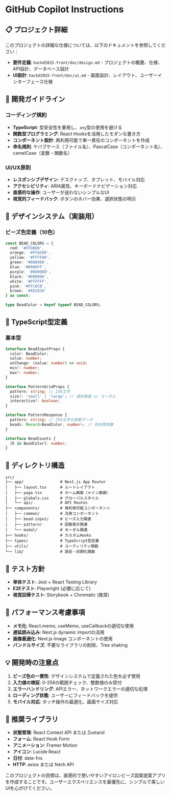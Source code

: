 # GitHub Copilot Instructions

## 📋 プロジェクト詳細

このプロジェクトの詳細な仕様については、以下のドキュメントを参照してください：

- **要件定義**: `hackd2025-front/doc/design.md` - プロジェクトの概要、仕様、API設計、データベース設計
- **UI設計**: `hackd2025-front/doc/ui.md` - 画面設計、レイアウト、ユーザーインターフェース仕様

## 🎯 開発ガイドライン

### コーディング規約
- **TypeScript**: 型安全性を重視し、`any`型の使用を避ける
- **関数型プログラミング**: React Hooksを活用したモダンな書き方
- **コンポーネント設計**: 再利用可能で単一責任のコンポーネントを作成
- **命名規則**: ケバブケース（ファイル名）、PascalCase（コンポーネント名）、camelCase（変数・関数名）

### UI/UX原則
- **レスポンシブデザイン**: デスクトップ、タブレット、モバイル対応
- **アクセシビリティ**: ARIA属性、キーボードナビゲーション対応
- **直感的な操作**: ユーザーが迷わないシンプルなUI
- **視覚的フィードバック**: ボタンのホバー効果、選択状態の明示

## 🎨 デザインシステム（実装用）

### ビーズ色定義（10色）
```typescript
const BEAD_COLORS = {
  red: '#FF0000',
  orange: '#FFA500', 
  yellow: '#FFFF00',
  green: '#008000',
  blue: '#0000FF',
  purple: '#800080',
  black: '#000000',
  white: '#FFFFFF',
  pink: '#FFC0CB',
  brown: '#A52A2A'
} as const;

type BeadColor = keyof typeof BEAD_COLORS;
```

## 🔧 TypeScript型定義

### 基本型
```typescript
interface BeadInputProps {
  color: BeadColor;
  value: number;
  onChange: (value: number) => void;
  min?: number;
  max?: number;
}

interface PatternGridProps {
  pattern: string; // 256文字
  size?: 'small' | 'large'; // 選択画面 or モーダル
  interactive?: boolean;
}

interface PatternResponse {
  pattern: string; // 256文字の図案データ
  beads: Record<BeadColor, number>; // 色別使用数
}

interface BeadCounts {
  [K in BeadColor]: number;
}
```

## 📁 ディレクトリ構造

```
src/
├── app/                # Next.js App Router
│   ├── layout.tsx      # ルートレイアウト
│   ├── page.tsx        # ホーム画面（メイン画面）
│   ├── globals.css     # グローバルスタイル
│   └── api/            # API Routes
├── components/         # 再利用可能コンポーネント
│   ├── common/         # 汎用コンポーネント
│   ├── bead-input/     # ビーズ入力関連
│   ├── pattern/        # 図案表示関連
│   └── modal/          # モーダル関連
├── hooks/              # カスタムHooks
├── types/              # TypeScript型定義
├── utils/              # ユーティリティ関数
└── lib/                # 設定・初期化関数
```

## 🧪 テスト方針

- **単体テスト**: Jest + React Testing Library
- **E2Eテスト**: Playwright (必要に応じて)
- **視覚回帰テスト**: Storybook + Chromatic (推奨)

## 🚀 パフォーマンス考慮事項

- **メモ化**: React.memo, useMemo, useCallbackの適切な使用
- **遅延読み込み**: Next.js dynamic importの活用
- **画像最適化**: Next.js Image コンポーネントの使用
- **バンドルサイズ**: 不要なライブラリの削除、Tree shaking

## 💡 開発時の注意点

1. **ビーズ色の一貫性**: デザインシステムで定義された色を必ず使用
2. **入力値の検証**: 0-256の範囲チェック、整数値のみ受付
3. **エラーハンドリング**: APIエラー、ネットワークエラーの適切な処理
4. **ローディング状態**: ユーザーにフィードバックを提供
5. **モバイル対応**: タッチ操作の最適化、画面サイズ対応

## 🔧 推奨ライブラリ

- **状態管理**: React Context API または Zustand
- **フォーム**: React Hook Form
- **アニメーション**: Framer Motion
- **アイコン**: Lucide React
- **日付**: date-fns
- **HTTP**: axios または fetch API

このプロジェクトの目標は、直感的で使いやすいアイロンビーズ図案提案アプリを作成することです。ユーザーエクスペリエンスを最優先に、シンプルで美しいUIを心がけてください。
